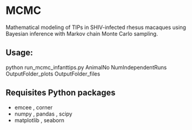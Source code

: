 # MCMC

Mathematical modeling of TIPs in SHIV-infected rhesus macaques using Bayesian inference with Markov chain Monte Carlo sampling.




## Usage:
python run_mcmc_infanttips.py AnimalNo NumIndependentRuns OutputFolder_plots OutputFolder_files



## Requisites Python packages
* emcee , corner
* numpy , pandas , scipy
* matplotlib , seaborn
